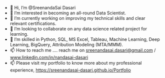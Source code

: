 - 👋 Hi, I’m @SreenandaSai Dasari        
- 👀 I’m interested in becoming an all-round Data Scientist.       
- 🌱 I’m currently working on improving my technical skills and clear relevant certifications.    
- 💞️ I’m looking to collaborate on any data science related project for learning.   
- 💞️ I’m skilled in Python, SQL, MS Excel, Tableau, Machine Learning, Deep Learning, BigQuery, Attribution Modeling (MTA/MMM).
- 📫 How to reach me ....  reach me on sreenandasai.dasari@gmail.com / www.linkedin.com/in/nandasai-dasari
- 📫 Please visit my portfolio to know more about my professional experience, https://sreenandasai-dasari.github.io/Portfolio
   
 
  
<!---   
SreenandaSai-Dasari/SreenandaSai-Dasari is a ✨ special ✨ repository because its `README.md` (this file) appears on your GitHub profile.
You can click the Preview link to take a look at your changes.
--->
